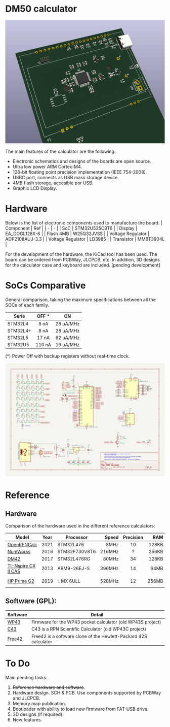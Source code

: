 # DM50 calculator

![New PCB](docs/img/PCB_3D.png "New PCB")

The main features of the calculator are the following:

 - Electronic schematics and designs of the boards are open source.
 - Ultra low power ARM Cortex-M4.
 - 128-bit floating point precision implementation (IEEE 754-2008).
 - USBC port, connects as USB mass storage device.
 - 4MB flash storage, accesible por USB.
 - Graphic LCD Display.

# Hardware
Below is the list of electronic components used to manufacture the board.
| Component | Ref |
| - | - |
| SoC | STM32U535CBT6 |
| Display | EA_DOGL128X-6 |
| Flash 4MB | W25Q32JVSS |
| Voltage Regulator | ADP2108AUJ-3.3 |
| Voltage Regulator | LD3985 |
| Transistor | MMBT3904L |

For the development of the hardware, the KiCad tool has been used.
The board can be ordered from PCBWay, JLCPCB, etc.
In addition, 3D designs for the calculator case and keyboard are included.
[pending development]

# SoCs Comparative
General comparison, taking the maximum specifications between all the SOCs of each family.

| Serie | OFF * | ON |
| - | :-: | :-: |
| STM32L4 | 8 nA | 28 μA/MHz |
| STM32L4+ | 8 nA | 28 μA/MHz |
| STM32L5 | 17 nA | 62 µA/MHz |
| STM32U5 | 110 nA | 19 µA/MHz |

(*) Power Off with backup registers without real-time clock.

![New Sch](docs/img/SCH.png "New Schema")

# Reference
## Hardware
Comparison of the hardware used in the different reference calculators:
 
| Model | Year | Processor | Speed | Precision | RAM | Flash | Display | Battery | Standby
| - | :-: | - | -: | :-: | -: | -: | - | - | -: |
| [OpenRPNCalc](https://github.com/apoluekt/OpenRPNCalc) | 2021 | STM32L476 | 8MHz | 10 | 128KB | 1MB | 400x240 | CR2032 | years |
| [NumWorks](https://www.numworks.com/resources/engineering/hardware/) | 2016 | STM32F730V8T6 | 216MHz | ? | 256KB | 6MB | 320x240 | CR2032 | years |
| [DM42](https://www.swissmicros.com/product/dm42) | 2017 | STM32L476RG | 80MHz | 34 | 128KB | 6MB | 400×240 | CR2032 | 3 years |
| [TI-Nspire CX II CAS](https://en.wikipedia.org/wiki/TI-Nspire_series#TI-Nspire_CX_II_and_TI-Nspire_CX_II_CAS) | 2013 | ARM9-26EJ-S | 396MHz | 14 | 64MB | 128MB | 320x240 | 3.7L1230SP | ? |
| [HP Prime G2](https://en.wikipedia.org/wiki/HP_Prime) | 2019 | i. MX 6ULL | 528MHz | 12 | 256MB | 512MB | 320×240 | EB-L1G6LLU | 46 days
 
## Software (GPL):
| Software | Detail |
| - | - |
| [WP43](https://gitlab.com/rpncalculators/wp43) | Firmware for the WP43 pocket calculator (old WP43S project) |
| [C43](https://www.classic43.com) | C43 is a RPN Scientific Calculator (old WP43C project) |
| [Free42](https://github.com/thomasokken/free42) | Free42 is a software clone of the Hewlett-Packard 42S calculator |

# To Do
Main pending tasks:
1. ~~Reference hardware and software~~.
2. Hardware design. SCH & PCB. Use components supported by PCBWay and JLCPCB.
3. Memory map publication.
4. Bootloader with ability to load new firmware from FAT-USB drive.
5. 3D designs (if required).
9. New features.
